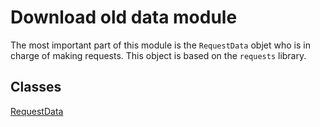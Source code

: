 # Download old data module

The most important part of this module is the `RequestData` objet who is in charge of making requests.
This object is based on the `requests` library.

## Classes
[RequestData](download-request-data)
